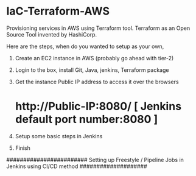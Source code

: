 # IaC-Terraform-AWS

Provisioning services in AWS using Terraform tool. Terraform as an Open Source Tool invented by HashiCorp.

Here are the steps, when do you wanted to setup as your own,

1) Create an EC2 instance in AWS (probably go ahead with tier-2)
2) Login to the box, install Git, Java, jenkins, Terraform package
3) Get the instance Public IP address to access it over the browsers
   
   # http://Public-IP:8080/ [ Jenkins default port number:8080 ]
   
4) Setup some basic steps in Jenkins

5) Finish


 ######################## Setting up Freestyle / Pipeline Jobs in Jenkins using CI/CD method ####################


